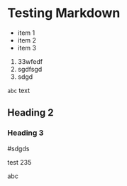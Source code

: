 # Testing Markdown

* item 1
* item 2
* item 3

1. 33wfedf
2. sgdfsgd
3. sdgd

`abc` text

## Heading 2
### Heading 3

#sdgds

test 235

abc
